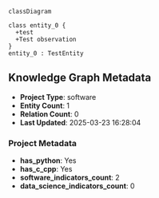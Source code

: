 ```mermaid
classDiagram

class entity_0 {
  +test
  +Test observation
}
entity_0 : TestEntity
```

## Knowledge Graph Metadata
- **Project Type**: software
- **Entity Count**: 1
- **Relation Count**: 0
- **Last Updated**: 2025-03-23 16:28:04

### Project Metadata
- **has_python**: Yes
- **has_c_cpp**: Yes
- **software_indicators_count**: 2
- **data_science_indicators_count**: 0